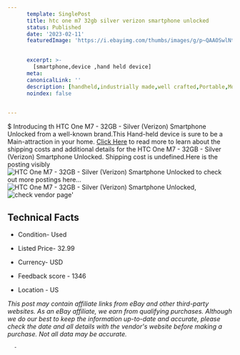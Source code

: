 ```yaml
---
      template: SinglePost
      title: htc one m7 32gb silver verizon smartphone unlocked
      status: Published
      date: '2023-02-11'
      featuredImage: 'https://i.ebayimg.com/thumbs/images/g/p~QAAOSwlNtjxbxd/s-l225.jpg'
       

      excerpt: >-
        [smartphone,device ,hand held device]
      meta:
      canonicalLink: ''
      description: [handheld,industrially made,well crafted,Portable,Mobile,Compact,Convenient,Lightweight,Maneuverable,Man-portable,Miniature,Carriable,Hand-held,Light,Holdable,Transportable,Mobile device,Pocket-sized,On-the-go,Wireless,Cordless,Compact size,Convenient size, smartphone,device ,hand held device]
      noindex: false
      

---
```

$
      Introducing th HTC One M7 - 32GB - Silver (Verizon) Smartphone Unlocked from a well-known brand.This Hand-held device  is sure to be a Main-attraction in your home. [Click Here](https://www.ebay.com/itm/115683436720?hash=item1aef4528b0%3Ag%3Ap%7EQAAOSwlNtjxbxd&mkevt=1&mkcid=1&mkrid=711-53200-19255-0&campid=%253CePNCampaignId%253E&customid=%253CreferenceId%253E&toolid=10049) to read more to learn about the shipping costs and additional details for the HTC One M7 - 32GB - Silver (Verizon) Smartphone Unlocked. Shipping cost is undefined.Here is the posting visibly ![HTC One M7 - 32GB - Silver (Verizon) Smartphone Unlocked](https://i.ebayimg.com/thumbs/images/g/p~QAAOSwlNtjxbxd/s-l225.jpg) to check out more postings here... ![HTC One M7 - 32GB - Silver (Verizon) Smartphone Unlocked](https://i.ebayimg.com/images/g/p~QAAOSwlNtjxbxd/s-l1600.jpg), ![check vendor page](https://origin-galleryplus.ebayimg.com/ws/web/115683436720_2_0_1/225x225.jpg,https://origin-galleryplus.ebayimg.com/ws/web/115683436720_3_0_1/225x225.jpg,https://origin-galleryplus.ebayimg.com/ws/web/115683436720_4_0_1/225x225.jpg,https://origin-galleryplus.ebayimg.com/ws/web/115683436720_5_0_1/225x225.jpg,https://origin-galleryplus.ebayimg.com/ws/web/115683436720_6_0_1/225x225.jpg,https://origin-galleryplus.ebayimg.com/ws/web/115683436720_7_0_1/225x225.jpg,https://origin-galleryplus.ebayimg.com/ws/web/115683436720_8_0_1/225x225.jpg,https://origin-galleryplus.ebayimg.com/ws/web/115683436720_9_0_1/225x225.jpg,https://origin-galleryplus.ebayimg.com/ws/web/115683436720_10_0_1/225x225.jpg,https://origin-galleryplus.ebayimg.com/ws/web/115683436720_11_0_1/225x225.jpg)'

      

 ## Technical Facts 



     
      

 - Condition- Used 


      

 - Listed Price- 32.99 


      

 - Currency- USD 


      

 - Feedback score - 1346 


      

 - Location - US 


      
      

 *_This post may contain affiliate links from eBay and other third-party websites. As an eBay affiliate, we earn from qualifying purchases. Although we do our best to keep the information up-to-date and accurate, please check the date and all details with the vendor's website before making a purchase. Not all data may be accurate._*




      -
